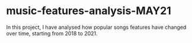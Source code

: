 # music-features-analysis-MAY21
In this project, I have analysed how popular songs features have changed over time, starting from 2018 to 2021.
